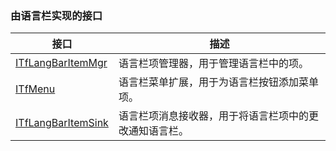 ### 由语言栏实现的接口

接口																		|描述
-|-
[ITfLangBarItemMgr](LanguageBar/ITfLangBarItemMgr.md)	|语言栏项管理器，用于管理语言栏中的项。
[ITfMenu](LanguageBar/ITfMenu.md)						|语言栏菜单扩展，用于为语言栏按钮添加菜单项。
[ITfLangBarItemSink](LanguageBar/ITfMenu.md)			|语言栏项消息接收器，用于将语言栏项中的更改通知语言栏。